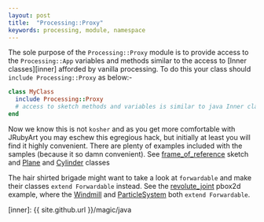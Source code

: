 ```yaml
---
layout: post
title:  "Processing::Proxy"
keywords: processing, module, namespace
---
```

The sole purpose of the `Processing::Proxy` module is to provide access to the `Processing::App` variables and methods similar to the access to [Inner classes][inner] afforded by vanilla processing. To do this your class should `include Processing::Proxy` as below:-

```ruby
class MyClass
  include Processing::Proxy
  # access to sketch methods and variables is similar to java Inner class
end
```

Now we know this is not `kosher` and as you get more comfortable with JRubyArt you may eschew this egregious hack, but initially at least you will find it highly convenient. There are plenty of examples included with the samples (because it so damn convenient). See [frame_of_reference][sketch] sketch and [Plane][Plane] and [Cylinder][Cylinder] classes


[sketch]:https://github.com/ruby-processing/JRubyArt-examples/blob/master/processing_app/library/vecmath/vec3d/frame_of_reference.rb
[Plane]:https://github.com/ruby-processing/JRubyArt-examples/blob/master/processing_app/library/vecmath/vec3d/library/geometry/lib/plane.rb
[Cylinder]:https://github.com/ruby-processing/JRubyArt-examples/blob/master/processing_app/library/vecmath/vec3d/library/geometry/lib/cylinder.rb

The hair shirted brigade might want to take a look at `forwardable` and make their classes `extend Forwardable` instead. See the [revolute_joint][joint] pbox2d example, where the [Windmill][Windmill] and [ParticleSystem][ParticleSystem] both `extend Forwardable`.

[joint]:https://github.com/ruby-processing/JRubyArt-examples/blob/master/external_library/gem/pbox2d/revolute_joint/revolute_joint.rb
[Windmill]:https://github.com/ruby-processing/JRubyArt-examples/blob/master/external_library/gem/pbox2d/revolute_joint/windmill.rb
[ParticleSystem]:https://github.com/ruby-processing/JRubyArt-examples/blob/master/external_library/gem/pbox2d/revolute_joint/particle_system.rb
[inner]: {{ site.github.url }}/magic/java
